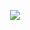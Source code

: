 <p align="center">
  <img alig src="https://github-profile-trophy.vercel.app/?username=skantay&column=3&rank=SSS,SS,S,AAA,AA,A,B,C" />
</p>
